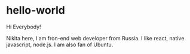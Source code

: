 # hello-world

Hi Everybody!

Nikita here, I am fron-end web developer from Russia. I like react, native javascript, node.js.
I am also fan of Ubuntu.
